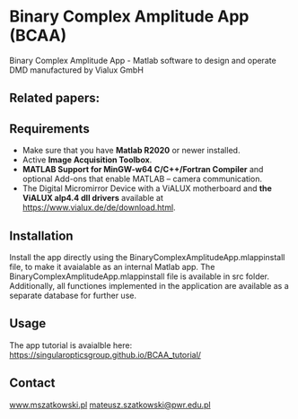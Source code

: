 # Binary Complex Amplitude App (BCAA)
Binary Complex Amplitude App - Matlab software to design and operate DMD manufactured by Vialux GmbH

## Related papers:


## Requirements

* Make sure that you have **Matlab R2020** or newer installed.
* Active **Image Acquisition Toolbox**.
* **MATLAB Support for MinGW-w64 C/C++/Fortran Compiler** and optional Add-ons that enable MATLAB – camera communication.
* The Digital Micromirror Device with a ViALUX motherboard and **the ViALUX alp4.4 dll drivers** available at https://www.vialux.de/de/download.html.

## Installation
Install the app directly using the BinaryComplexAmplitudeApp.mlappinstall file, to make it avaialable as an internal Matlab app. The BinaryComplexAmplitudeApp.mlappinstall file is available in src folder. Additionally, all functiones implemented in the application are available as a separate database for further use.

## Usage

The app tutorial is avaialble here: 
https://singularopticsgroup.github.io/BCAA_tutorial/


## Contact
www.mszatkowski.pl
mateusz.szatkowski@pwr.edu.pl
